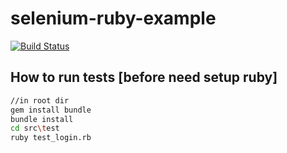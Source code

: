# selenium-ruby-example
[![Build Status](https://travis-ci.org/idRomanUdka/selenium-ruby-example.svg?branch=master)](https://travis-ci.org/idRomanUdka/selenium-ruby-example)

## How to run tests [before need setup ruby]
```bash
//in root dir
gem install bundle
bundle install
cd src\test
ruby test_login.rb
```